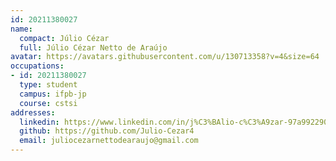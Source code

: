 ```yaml
---
id: 20211380027
name:
  compact: Júlio Cézar
  full: Júlio Cézar Netto de Araújo
avatar: https://avatars.githubusercontent.com/u/130713358?v=4&size=64
occupations:
- id: 20211380027
  type: student
  campus: ifpb-jp
  course: cstsi
addresses:
  linkedin: https://www.linkedin.com/in/j%C3%BAlio-c%C3%A9zar-97a992290/
  github: https://github.com/Julio-Cezar4
  email: juliocezarnettodearaujo@gmail.com
---
```

